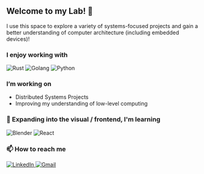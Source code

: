 ## Welcome to my Lab! 🧠

I use this space to explore a variety of systems-focused projects and gain a better understanding of computer architecture (including embedded devices)!
### I enjoy working with

<div display="flex">
  <img src="https://img.shields.io/badge/rust-%23000000.svg?style=for-the-badge&logo=rust&logoColor=orange" alt="Rust"/>
  <img src="https://img.shields.io/badge/go-%2300ADD8.svg?style=for-the-badge&logo=go&logoColor=blue" alt="Golang"/>
  <img src="https://img.shields.io/badge/python-3670A0?style=for-the-badge&logo=python&logoColor=yellow" alt="Python"/>
</div>

###  I’m working on

- Distributed Systems Projects
- Improving my understanding of low-level computing 

### 🌱 Expanding into the visual / frontend, I'm learning

<div display="flex">
  <img src="https://img.shields.io/badge/Blender-F5792A?logo=blender&logoColor=white&style=for-the-badge" alt="Blender"/>
  <img src="https://img.shields.io/badge/React-61DAFB?logo=react&logoColor=white&style=for-the-badge" alt="React"/>
</div>

### 📫 How to reach me

<div display="flex">
  <a href="https://www.linkedin.com/in/jared-scott-ransom/">
    <img src="https://img.shields.io/badge/linkedin-%230077B5.svg?style=for-the-badge&logo=linkedin&logoColor=white" alt="LinkedIn"/>
  </a>
  <a href="james.scottran@gmail.com">
    <img src="https://img.shields.io/badge/Gmail-D14836?logo=gmail&logoColor=white&style=for-the-badge" alt="Gmail"/>
  </a>
</div>
